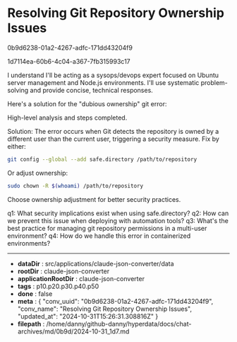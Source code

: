 # Resolving Git Repository Ownership Issues

0b9d6238-01a2-4267-adfc-171dd43204f9

1d7114ea-60b6-4c04-a367-7fb315993c17

 I understand I'll be acting as a sysops/devops expert focused on Ubuntu server management and Node.js environments. I'll use systematic problem-solving and provide concise, technical responses.

Here's a solution for the "dubious ownership" git error:

High-level analysis and steps completed.

Solution:
The error occurs when Git detects the repository is owned by a different user than the current user, triggering a security measure. Fix by either:
```bash
git config --global --add safe.directory /path/to/repository
```
Or adjust ownership:
```bash
sudo chown -R $(whoami) /path/to/repository
```

Choose ownership adjustment for better security practices.

q1: What security implications exist when using safe.directory?
q2: How can we prevent this issue when deploying with automation tools?
q3: What's the best practice for managing git repository permissions in a multi-user environment?
q4: How do we handle this error in containerized environments?

---

* **dataDir** : src/applications/claude-json-converter/data
* **rootDir** : claude-json-converter
* **applicationRootDir** : claude-json-converter
* **tags** : p10.p20.p30.p40.p50
* **done** : false
* **meta** : {
  "conv_uuid": "0b9d6238-01a2-4267-adfc-171dd43204f9",
  "conv_name": "Resolving Git Repository Ownership Issues",
  "updated_at": "2024-10-31T15:26:31.308816Z"
}
* **filepath** : /home/danny/github-danny/hyperdata/docs/chat-archives/md/0b9d/2024-10-31_1d7.md